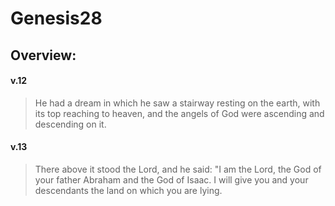 # Genesis28

## Overview:


#### v.12
>He had a dream in which he saw a stairway resting on the earth, with its top reaching to heaven, and the angels of God were ascending and descending on it.

#### v.13
>There above it stood the Lord, and he said: "I am the Lord, the God of your father Abraham and the God of Isaac. I will give you and your descendants the land on which you are lying.

